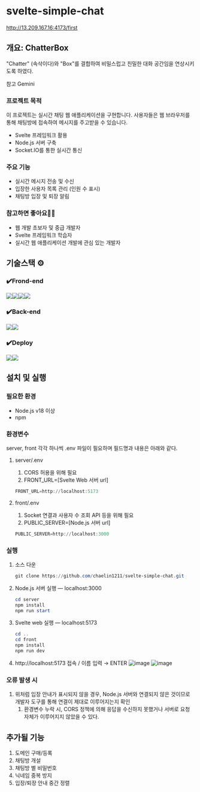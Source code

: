# svelte-simple-chat
http://13.209.167.16:4173/first

## 개요: ChatterBox

"Chatter" (속삭이다)와 "Box"를 결합하여 비밀스럽고 친밀한 대화 공간임을 연상시키도록 하였다.

참고 Gemini

### **프로젝트 목적**

이 프로젝트는 실시간 채팅 웹 애플리케이션을 구현합니다. 사용자들은 웹 브라우저를 통해 채팅방에 접속하여 메시지를 주고받을 수 있습니다.

- Svelte 프레임워크 활용
- Node.js 서버 구축
- Socket.IO를 통한 실시간 통신

### **주요 기능**

- 실시간 메시지 전송 및 수신
- 입장한 사용자 목록 관리 (인원 수 표시)
- 채팅방 입장 및 퇴장 알림

### 참고하면 좋아요🙋‍♀️

- 웹 개발 초보자 및 중급 개발자
- Svelte 프레임워크 학습자
- 실시간 웹 애플리케이션 개발에 관심 있는 개발자

## 기술스택 ⚙
### ✔️Frond-end
<img src="https://img.shields.io/badge/Svelte-FF3E00?style=for-the-badge&logo=Svelte&logoColor=white"><img src="https://img.shields.io/badge/Javascript-F7DF1E?style=for-the-badge&logo=Javascript&logoColor=white"><img src="https://img.shields.io/badge/TailwindCSS-06B6D4?style=for-the-badge&logo=tailwindcss&logoColor=white"><img src="https://img.shields.io/badge/SocketIO-010101?style=for-the-badge&logo=socketdotio&logoColor=white">
### ✔️Back-end
<img src="https://img.shields.io/badge/Node.js-339933?style=for-the-badge&logo=nodedotjs&logoColor=white"><img src="https://img.shields.io/badge/SocketIO-010101?style=for-the-badge&logo=socketdotio&logoColor=white">
### ✔️Deploy
<img src="https://img.shields.io/badge/Lightsail-232F3E?style=for-the-badge&logo=amazonaws&logoColor=white"><img src="https://img.shields.io/badge/Jenkins-D24939?style=for-the-badge&logo=jenkins&logoColor=white">

## **설치 및 실행**

### 필요한 환경

- Node.js v18 이상
- npm

### 환경변수

server, front 각각 하나씩 .env 파일이 필요하며 필드명과 내용은 아래와 같다.

1. server/.env
    1. CORS 허용을 위해 필요
    2. FRONT_URL=[Svelte Web 서버 url]
    
    ```powershell
    FRONT_URL=http://localhost:5173
    ```
    
2. front/.env
    1. Socket 연결과 사용자 수 조회 API 등을 위해 필요
    2. PUBLIC_SERVER=[Node.js 서버 url]
    
    ```powershell
    PUBLIC_SERVER=http://localhost:3000
    ```
    

### 실행

1. 소스 다운
    
    ```powershell
    git clone https://github.com/chaelin1211/svelte-simple-chat.git
    ```
    
2. Node.js 서버 실행 — localhost:3000
    
    ```powershell
    cd server
    npm install
    npm run start
    ```
    
3. Svelte web 실행 — localhost:5173
    
    ```powershell
    cd ..
    cd front
    npm install
    npm run dev
    ```
    
4. http://localhost:5173 접속 / 이름 입력 → ENTER
        ![image](https://github.com/chaelin1211/svelte-simple-chat/assets/48509225/6be7779e-5873-441e-a831-86b0a092ed92)
        ![image](https://github.com/chaelin1211/svelte-simple-chat/assets/48509225/399f339a-5d70-4bde-a222-f086a06fb445)

        

### 오류 발생 시

1. 위처럼 입장 안내가 표시되지 않을 경우, Node.js 서버와 연결되지 않은 것이므로 개발자 도구를 통해 연결이 제대로 이루어지는지 확인
    1. 환경변수 누락 시, CORS 정책에 의해 응답을 수신하지 못했거나 서버로 요청 자체가 이루어지지 않았을 수 있다.

## 추가될 기능

1. 도메인 구매/등록
2. 채팅방 개설
3. 채팅방 별 비밀번호
4. 닉네임 중복 방지
5. 입장/퇴장 안내 중간 정렬
